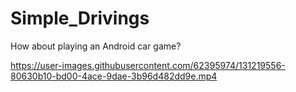 # Simple_Drivings
How about playing an Android car game?





https://user-images.githubusercontent.com/62395974/131219556-80630b10-bd00-4ace-9dae-3b96d482dd9e.mp4



